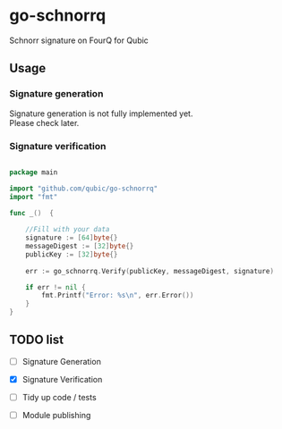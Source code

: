 # go-schnorrq

Schnorr signature on FourQ for Qubic

## Usage

### Signature generation

Signature generation is not fully implemented yet.\
Please check later.

### Signature verification

```go

package main

import "github.com/qubic/go-schnorrq"
import "fmt"

func _()  {
	
	//Fill with your data
	signature := [64]byte{}
	messageDigest := [32]byte{}
	publicKey := [32]byte{}
	
	err := go_schnorrq.Verify(publicKey, messageDigest, signature)

	if err != nil {
		fmt.Printf("Error: %s\n", err.Error())
	}
}
```


## TODO list

- [ ] Signature Generation
- [x] Signature Verification
- [ ] Tidy up code / tests
- [ ] Module publishing

